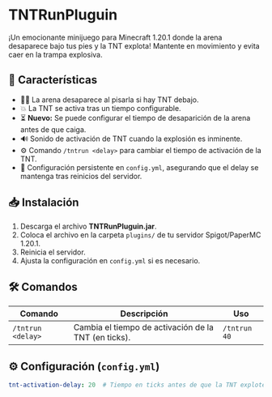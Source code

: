 # TNTRunPluguin

¡Un emocionante minijuego para Minecraft 1.20.1 donde la arena desaparece bajo tus pies y la TNT explota! Mantente en movimiento y evita caer en la trampa explosiva.

## 🚀 Características

- 🏃‍♂️ La arena desaparece al pisarla si hay TNT debajo.
- 💥 La TNT se activa tras un tiempo configurable.
- ⏳ **Nuevo:** Se puede configurar el tiempo de desaparición de la arena antes de que caiga.
- 🔊 Sonido de activación de TNT cuando la explosión es inminente.
- ⚙️ Comando `/tntrun <delay>` para cambiar el tiempo de activación de la TNT.
- 🔧 Configuración persistente en `config.yml`, asegurando que el delay se mantenga tras reinicios del servidor.

## 📥 Instalación

1. Descarga el archivo **TNTRunPluguin.jar**.
2. Coloca el archivo en la carpeta `plugins/` de tu servidor Spigot/PaperMC 1.20.1.
3. Reinicia el servidor.
4. Ajusta la configuración en `config.yml` si es necesario.

## 🛠️ Comandos

| Comando         | Descripción                                    | Uso               |
|----------------|----------------------------------------------|------------------|
| `/tntrun <delay>` | Cambia el tiempo de activación de la TNT (en ticks). | `/tntrun 40` |

## ⚙️ Configuración (`config.yml`)

```yml
tnt-activation-delay: 20  # Tiempo en ticks antes de que la TNT explote
